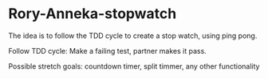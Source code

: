 # Rory-Anneka-stopwatch

The idea is to follow the TDD cycle to create a stop watch, using ping pong.

Follow TDD cycle: Make a failing test, partner makes it pass.

Possible stretch goals:
countdown timer,
split timmer,
any other functionality
